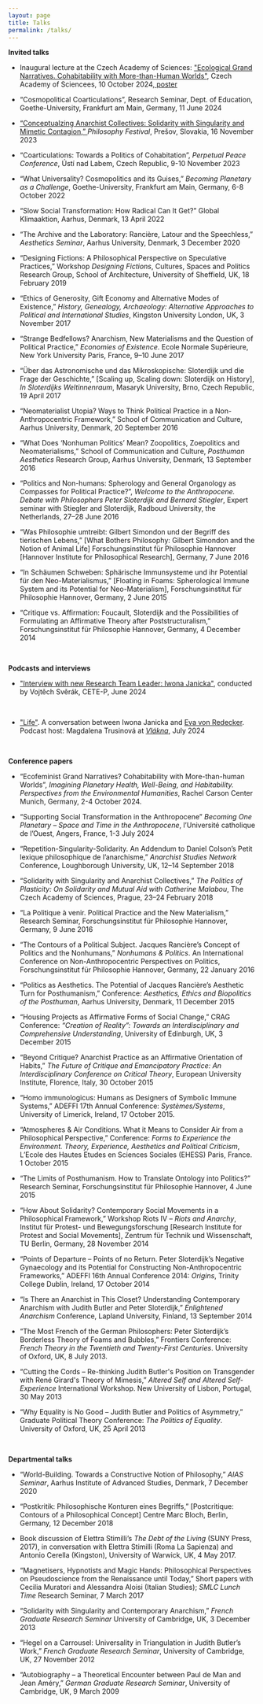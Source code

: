 ```yaml
---
layout: page
title: Talks
permalink: /talks/
---
```




**Invited talks**<br>	
  
* Inaugural lecture at the Czech Academy of Sciences: <a href="https://cetep.eu/iwona-janicka-ecological-grand-narratives/" target="_blank"> "Ecological Grand Narratives. Cohabitability with More-than-Human Worlds"</a>, Czech Academy of Sciencees, 10 October 2024,<a href="iwona_poster3.pdf" target="_blank"> poster<a/> <br>
  
* “Cosmopolitical Coarticulations”, Research Seminar, Dept. of Education, Goethe-University, Frankfurt am Main, Germany, 11 June 2024 <br>

* <a href="https://www.youtube.com/watch?v=lnHi66ESTkQ&t=60s" target="_blank"> “Conceptualzing Anarchist Collectives: Solidarity with Singularity and Mimetic Contagion,” </a> *Philosophy Festival*, Prešov, Slovakia, 16 November 2023<br>

* “Coarticulations: Towards a Politics of Cohabitation”, *Perpetual Peace Conference*, Ústí nad Labem, Czech Republic, 9-10 November 2023 <br>

* “What Universality? Cosmopolitics and its Guises,” *Becoming Planetary as a Challenge*, Goethe-University, Frankfurt am Main, Germany, 6-8 October 2022<br>

* “Slow Social Transformation: How Radical Can It Get?” Global Klimaaktion, Aarhus, Denmark, 13 April 2022<br>

* “The Archive and the Laboratory: Rancière, Latour and the Speechless,” *Aesthetics Seminar*, Aarhus University, Denmark, 3 December 2020<br>

* “Designing Fictions: A Philosophical Perspective on Speculative Practices,” Workshop *Designing Fictions*, Cultures, Spaces and Politics Research Group, School of Architecture, University of Sheffield, UK, 18 February 2019<br>

* “Ethics of Generosity, Gift Economy and Alternative Modes of Existence,” *History, Genealogy, Archaeology: Alternative Approaches to Political and International Studies*, Kingston University London, UK, 3 November 2017<br>

* “Strange Bedfellows? Anarchism, New Materialisms and the Question of Political Practice,” *Economies of Existence*. Ecole Normale Supérieure, New York University Paris, France, 9–10 June 2017<br>

* “Über das Astronomische und das Mikroskopische: Sloterdijk und die Frage der Geschichte,” [Scaling up, Scaling down: Sloterdijk on History], *In Sloterdijks Weltinnenraum*, Masaryk University, Brno, Czech Republic, 19 April 2017<br>

* “Neomaterialist Utopia? Ways to Think Political Practice in a Non-Anthropocentric Framework,” School of Communication and Culture, Aarhus University, Denmark, 20 September 2016<br>

* “What Does ‘Nonhuman Politics’ Mean? Zoopolitics, Zoepolitics and Neomaterialisms,” School of Communication and Culture, *Posthuman Aesthetics* Research Group, Aarhus University, Denmark, 13 September 2016<br>

* “Politics and Non-humans: Spherology and General Organology as Compasses for Political Practice?”, *Welcome to the Anthropocene. Debate with Philosophers Peter Sloterdijk and Bernard Stiegler*, Expert seminar with Stiegler and Sloterdijk, Radboud University, the Netherlands, 27–28 June 2016<br>

* “Was Philosophie umtreibt: Gilbert Simondon und der Begriff des tierischen Lebens,” [What Bothers Philosophy: Gilbert Simondon and the Notion of Animal Life] Forschungsinstitut für Philosophie Hannover [Hannover Institute for Philosophical Research], Germany, 7 June 2016<br> 

* “In Schäumen Schweben: Sphärische Immunsysteme und ihr Potential für den Neo-Materialismus,” [Floating in Foams: Spherological Immune System and its Potential for Neo-Materialism], Forschungsinstitut für Philosophie Hannover, Germany, 2 June 2015<br> 

* “Critique vs. Affirmation: Foucault, Sloterdijk and the Possibilities of Formulating an Affirmative Theory after Poststructuralism,” Forschungsinstitut für Philosophie Hannover, Germany, 4 December 2014<br>
<br>

**Podcasts and interviews**<br>	

* <a href="https://cetep.eu/news/interview-with-new-research-team-leader-iwona-janicka/" target="_blank"> "Interview with new Research Team Leader: Iwona Janicka"</a>, conducted by Vojtěch Svěrák, CETE-P, June 2024
<br>

* <a href="https://open.spotify.com/episode/59mVHod5N6SnLYEXxXdtxo" target="_blank"> "Life"</a>. A conversation between Iwona Janicka and <a href="https://www.evredecker.net" target="_blank">Eva von Redecker</a>. Podcast host: Magdalena Trusinová at <a href="https://open.spotify.com/show/5Vu8y1uboRg3DRelmH9zPI" target="_blank">*Vlákna*</a>, July 2024
<br>

**Conference papers**<br>
  
* “Ecofeminist Grand Narratives? Cohabitability with More-than-human Worlds”, *Imagining Planetary Health, Well-Being, and Habitability. Perspectives from the Environmental Humanities*, Rachel Carson Center Munich, Germany,  2-4 October 2024.<br>

* “Supporting Social Transformation in the Anthropocene” *Becoming One Planetary – Space and Time in the Anthropocene*, l’Université catholique de l’Ouest, Angers, France, 1-3 July 2024 <br>

* “Repetition-Singularity-Solidarity. An Addendum to Daniel Colson’s Petit lexique philosophique de l’anarchisme,” *Anarchist Studies Network* Conference, Loughborough University, UK, 12–14 September 2018<br>
  
* “Solidarity with Singularity and Anarchist Collectives,” *The Politics of Plasticity: On Solidarity and Mutual Aid with Catherine Malabou*, The Czech Academy of Sciences, Prague, 23–24 February 2018<br>
  
* “La Politique à venir. Political Practice and the New Materialism,” Research Seminar, Forschungsinstitut für Philosophie Hannover, Germany, 9 June 2016<br>
  
* “The Contours of a Political Subject. Jacques Rancière’s Concept of Politics and the Nonhumans,” *Nonhumans & Politics*. An International Conference on Non-Anthropocentric Perspectives on Politics, Forschungsinstitut für Philosophie Hannover, Germany, 22 January 2016<br>
  
* “Politics as Aesthetics. The Potential of Jacques Rancière’s Aesthetic Turn for Posthumanism,” Conference: *Aesthetics, Ethics and Biopolitics of the Posthuman*, Aarhus University, Denmark, 11 December 2015<br>
  
* “Housing Projects as Affirmative Forms of Social Change,” CRAG Conference: *“Creation of Reality”: Towards an Interdisciplinary and Comprehensive Understanding*, University of Edinburgh, UK, 3 December 2015<br>
  
* “Beyond Critique? Anarchist Practice as an Affirmative Orientation of Habits,” *The Future of Critique and Emancipatory Practice: An Interdisciplinary Conference on Critical Theory*, European University Institute, Florence, Italy, 30 October 2015<br>
  
* “Homo immunologicus: Humans as Designers of Symbolic Immune Systems,” ADEFFI 17th Annual Conference: *Systèmes/Systems*, University of Limerick, Ireland, 17 October 2015.<br>
  
* “Atmospheres & Air Conditions. What it Means to Consider Air from a Philosophical Perspective,” Conference: *Forms to Experience the Environment. Theory, Experience, Aesthetics and Political Criticism*, L’Ecole des Hautes Etudes en Sciences Sociales (EHESS) Paris, France. 1 October 2015<br>
  
* “The Limits of Posthumanism. How to Translate Ontology into Politics?” Research Seminar, Forschungsinstitut für Philosophie Hannover, 4 June 2015<br>
  
* “How About Solidarity? Contemporary Social Movements in a Philosophical Framework,” Workshop Riots IV – *Riots and Anarchy*, Institut für Protest- und Bewegungsforschung [Research Institute for Protest and Social Movements], Zentrum für Technik und Wissenschaft, TU Berlin, Germany, 28 November 2014<br>
  
* “Points of Departure – Points of no Return. Peter Sloterdijk’s Negative Gynaecology and its Potential for Constructing Non-Anthropocentric Frameworks,” ADEFFI 16th Annual Conference 2014: *Origins*, Trinity College Dublin, Ireland, 17 October 2014<br>
  
* “Is There an Anarchist in This Closet? Understanding Contemporary Anarchism with Judith Butler and Peter Sloterdijk,” *Enlightened Anarchism* Conference, Lapland University, Finland, 13 September 2014<br>
  
* “The Most French of the German Philosophers: Peter Sloterdijk’s Borderless Theory of Foams and Bubbles,” Frontiers Conference: *French Theory in the Twentieth and Twenty-First Centuries*. University of Oxford, UK, 8 July 2013.<br>
  
* “Cutting the Cords – Re-thinking Judith Butler's Position on Transgender with René Girard's Theory of Mimesis,” *Altered Self and Altered Self-Experience* International Workshop. New University of Lisbon, Portugal, 30 May 2013<br>
  
* “Why Equality is No Good – Judith Butler and Politics of Asymmetry,” Graduate Political Theory Conference: *The Politics of Equality*. University of Oxford, UK, 25 April 2013<br>
<br>


**Departmental talks**	

* “World-Building. Towards a Constructive Notion of Philosophy,” *AIAS Seminar*, Aarhus Institute of Advanced Studies, Denmark, 7 December 2020<br>
 
* “Postkritik: Philosophische Konturen eines Begriffs,” [Postcritique: Contours of a Philosophical Concept] Centre Marc Bloch, Berlin, Germany, 12 December 2018<br>

* Book discussion of Elettra Stimilli’s *The Debt of the Living* (SUNY Press, 2017), in conversation with Elettra Stimilli (Roma La Sapienza) and Antonio Cerella (Kingston), University of Warwick, UK, 4 May 2017.<br>

* “Magnetisers, Hypnotists and Magic Hands: Philosophical Perspectives on Pseudoscience from the Renaissance until Today,” Short papers with Cecilia Muratori and Alessandra Aloisi (Italian Studies); *SMLC Lunch Time* Research Seminar, 7 March 2017<br>

* “Solidarity with Singularity and Contemporary Anarchism,” *French Graduate Research Seminar* University of Cambridge, UK, 3 December 2013<br>

* “Hegel on a Carrousel: Universality in Triangulation in Judith Butler’s Work,” *French Graduate Research Seminar*, University of Cambridge, UK, 27 November 2012<br>

* “Autobiography – a Theoretical Encounter between Paul de Man and Jean Améry,” *German Graduate Research Seminar*, University of Cambridge, UK, 9 March 2009<br>
